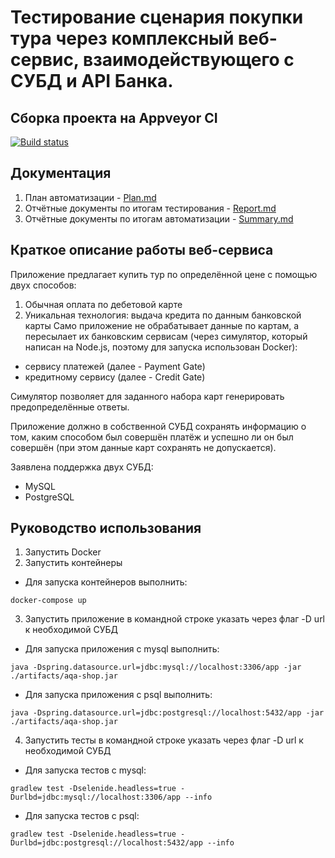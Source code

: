 # Тестирование сценария покупки тура через комплексный веб-сервис, взаимодействующего с СУБД и API Банка.

## Сборка проекта на Appveyor CI
[![Build status](https://ci.appveyor.com/api/projects/status/54jnx0wsn98v59x8/branch/master?svg=true)](https://ci.appveyor.com/project/leonnika/aqa-diplom/branch/master)

## Документация

1. План автоматизации - [Plan.md](https://github.com/leonnika/aqa-diplom/blob/master/docs/Plan.md)
2. Отчётные документы по итогам тестирования -  [Report.md](https://github.com/leonnika/aqa-diplom/blob/master/docs/Report.md)
3. Отчётные документы по итогам автоматизации - [Summary.md](https://github.com/leonnika/aqa-diplom/blob/master/docs/Summary.md)

## Краткое описание работы веб-сервиса
Приложение предлагает купить тур по определённой цене с помощью двух способов:

1. Обычная оплата по дебетовой карте
2. Уникальная технология: выдача кредита по данным банковской карты
Само приложение не обрабатывает данные по картам, а пересылает их банковским сервисам (через симулятор, который написан на Node.js, поэтому для запуска использован Docker):

* сервису платежей (далее - Payment Gate)
* кредитному сервису (далее - Credit Gate)

Симулятор позволяет для заданного набора карт генерировать предопределённые ответы.

Приложение должно в собственной СУБД сохранять информацию о том, каким способом был совершён платёж и успешно ли он был совершён (при этом данные карт сохранять не допускается).

Заявлена поддержка двух СУБД:

* MySQL
* PostgreSQL


## Руководство использования
 1. Запустить Docker
2. Запустить контейнеры
* Для запуска контейнеров выполнить:

```
docker-compose up
```
3. Запустить приложение в командной строке указать через флаг -D url к необходимой СУБД
* Для запуска приложения c mysql выполнить:

```
java -Dspring.datasource.url=jdbc:mysql://localhost:3306/app -jar ./artifacts/aqa-shop.jar 

```
* Для запуска приложения c psql выполнить:

```
java -Dspring.datasource.url=jdbc:postgresql://localhost:5432/app -jar ./artifacts/aqa-shop.jar 

```
4. Запустить тесты в командной строке указать через флаг -D url к необходимой СУБД
* Для запуска тестов c mysql:

```
gradlew test -Dselenide.headless=true -Durlbd=jdbc:mysql://localhost:3306/app --info
```
* Для запуска тестов c psql:

```
gradlew test -Dselenide.headless=true -Durlbd=jdbc:postgresql://localhost:5432/app --info
```



